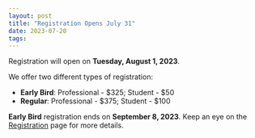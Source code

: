 ```yaml
---
layout: post
title: "Registration Opens July 31"
date: 2023-07-20
tags:
---
```


Registration will open on **Tuesday, August 1, 2023**.

We offer two different types of registration:

- **Early Bird**: Professional - $325; Student - $50
- **Regular**: Professional - $375; Student - $100

**Early Bird** registration ends on **September 8, 2023**. Keep an eye on the
[Registration](https://us-rse.org/usrse23/attend/register/) page for more details.
